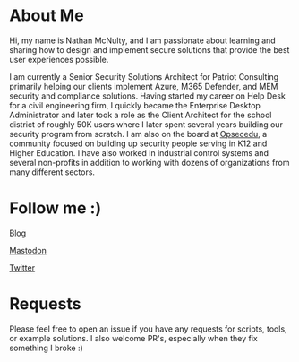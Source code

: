 # 
# About Me
Hi, my name is Nathan McNulty, and I am passionate about learning and sharing how to design and implement secure solutions that provide the best user experiences possible.

I am currently a Senior Security Solutions Architect for Patriot Consulting primarily helping our clients implement Azure, M365 Defender, and MEM security and compliance solutions. Having started my career on Help Desk for a civil engineering firm, I quickly became the Enterprise Desktop Administrator and later took a role as the Client Architect for the school district of roughly 50K users where I later spent several years building our security program from scratch. I am also on the board at [Opsecedu](https://www.opsecedu.com), a community focused on building up security people serving in K12 and Higher Education. I have also worked in industrial control systems and several non-profits in addition to working with dozens of organizations from many different sectors.

#
# Follow me :)
<a href="https://blog.nathanmcnulty.com">Blog</a>

<a rel="me" href="https://infosec.exchange/@nathanmcnulty">Mastodon</a>

<a href="https://twitter.com/nathanmcnulty">Twitter</a>

# 
# Requests
Please feel free to open an issue if you have any requests for scripts, tools, or example solutions. I also welcome PR's, especially when they fix something I broke :)

